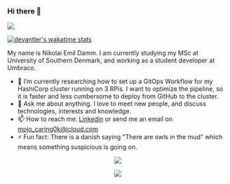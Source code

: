 ### Hi there 👋

![](https://komarev.com/ghpvc/?username=devantler)

[![devantler's wakatime stats](https://github-readme-stats-kezco3t4b-devantler.vercel.app/api/wakatime?username=devantler)](https://github.com/devantler/github-readme-stats)

My name is Nikolai Emil Damm. I am currently studying my MSc at University of Southern Denmark, and working as a student developer at Umbraco.

<!-- 🌱 I’m currently learning about . -->
- 🔭 I’m currently researching how to set up a GitOps Workflow for my HashiCorp cluster running on 3 RPis. I want to optimize the pipeline, so it is faster and less cumbersome to deploy from GitHub to the cluster.
- 💬 Ask me about anything. I love to meet new people, and discuss technologies, interests and knowledge.
- 📫 How to reach me: [Linkedin](https://www.linkedin.com/in/nikolai-emil-damm-14a786150/) or send me an email on <mojo_caring0k@icloud.com>
- ⚡ Fun fact: There is a danish saying "There are owls in the mud" which means something suspicious is going on.

<p align="center">
  <a align="center" href="https://github.com/devantler/github-readme-stats">
    <img src="https://github-readme-stats-kezco3t4b-devantler.vercel.app/api?username=devantler&show_icons=true&theme=dark" />
  </a>
</p>
<p align="center">
  <a align="center" href="https://github.com/devantler/github-readme-stats">
    <img align="center" src="https://github-readme-stats-kezco3t4b-devantler.vercel.app/api/top-langs/?username=devantler&show_icons=true&theme=dark&exclude_repo=software-engineering-f22,software-engineering-f22-individual" />
  </a>
</p>



